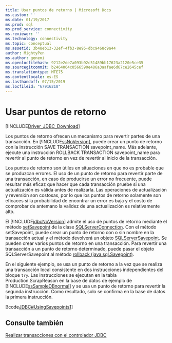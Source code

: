 ```yaml
---
title: Usar puntos de retorno | Microsoft Docs
ms.custom: ''
ms.date: 01/19/2017
ms.prod: sql
ms.prod_service: connectivity
ms.reviewer: ''
ms.technology: connectivity
ms.topic: conceptual
ms.assetid: 3b48eb13-32ef-4fb3-8e95-dbc9468c9a44
author: MightyPen
ms.author: genemi
ms.openlocfilehash: 9212e2de7a093b92c51489bb17623a2120e5ce35
ms.sourcegitcommit: b2464064c0566590e486a3aafae6d67ce2645cef
ms.translationtype: MTE75
ms.contentlocale: es-ES
ms.lasthandoff: 07/15/2019
ms.locfileid: "67916218"
---
```

# <a name="using-savepoints"></a>Usar puntos de retorno

[!INCLUDE[Driver_JDBC_Download](../../includes/driver_jdbc_download.md)]

Los puntos de retorno ofrecen un mecanismo para revertir partes de una transacción. En [!INCLUDE[ssNoVersion](../../includes/ssnoversion-md.md)], puede crear un punto de retorno con la instrucción SAVE TRANSACTION savepoint_name. Más adelante, ejecute una instrucción ROLLBACK TRANSACTION savepoint_name para revertir al punto de retorno en vez de revertir al inicio de la transacción.

Los puntos de retorno son útiles en situaciones en que no es probable que se produzcan errores. El uso de un punto de retorno para revertir parte de una transacción, en caso de producirse un error no frecuente, puede resultar más eficaz que hacer que cada transacción pruebe si una actualización es válida antes de realizarla. Las operaciones de actualización y reversión son costosas, por lo que los puntos de retorno solamente son eficaces si la probabilidad de encontrar un error es baja y el costo de comprobar de antemano la validez de una actualización es relativamente alto.

El [!INCLUDE[jdbcNoVersion](../../includes/jdbcnoversion_md.md)] admite el uso de puntos de retorno mediante el método [setSavepoint](../../connect/jdbc/reference/setsavepoint-method-sqlserverconnection.md) de la clase [SQLServerConnection](../../connect/jdbc/reference/sqlserverconnection-class.md). Con el método setSavepoint, puede crear un punto de retorno con o sin nombre en la transacción actual y el método devolverá un objeto [SQLServerSavepoint](../../connect/jdbc/reference/sqlserversavepoint-class.md). Se pueden crear varios puntos de retorno en una transacción. Para revertir una transacción a un punto de retorno determinado, puede pasar el objeto SQLServerSavepoint al método [rollback (java.sql.Savepoint)](../../connect/jdbc/reference/rollback-method-java-sql-savepoint.md).

En el siguiente ejemplo, se usa un punto de retorno a la vez que se realiza una transacción local consistente en dos instrucciones independientes del bloque `try`. Las instrucciones se ejecutan en la tabla Production.ScrapReason en la base de datos de ejemplo de [!INCLUDE[ssSampleDBnormal](../../includes/sssampledbnormal_md.md)] y se usa un punto de retorno para revertir la segunda instrucción. Como resultado, solo se confirma en la base de datos la primera instrucción.

[!code[JDBC#UsingSavepoints1](../../connect/jdbc/codesnippet/Java/using-savepoints_1.java)]

## <a name="see-also"></a>Consulte también

[Realizar transacciones con el controlador JDBC](../../connect/jdbc/performing-transactions-with-the-jdbc-driver.md)
